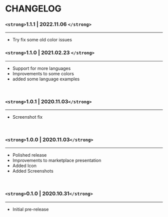 # CHANGELOG

### `<strong>`1.1.1 | 2022.11.06 `</strong>`

---

- Try fix some old color issues

### `<strong>`1.1.0 | 2021.02.23 `</strong>`

---

- Support for more languages
- Improvements to some colors
- added some language examples

<br>

### `<strong>`1.0.1 | 2020.11.03`</strong>`

---

- Screenshot fix

<br>

### `<strong>`1.0.0 | 2020.11.03`</strong>`

---

- Polished release
- Improvements to marketplace presentation
- Added Icon
- Added Screenshots

<br>

### `<strong>`0.1.0 | 2020.10.31`</strong>`

---

- Initial pre-release
